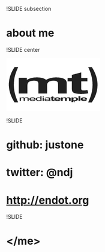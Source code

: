 !SLIDE subsection
# about me #

!SLIDE center

![mediatemple.net](black-mt-bug.gif)

!SLIDE

# github: justone
# twitter: @ndj
# http://endot.org

!SLIDE

# &lt;/me&gt;
